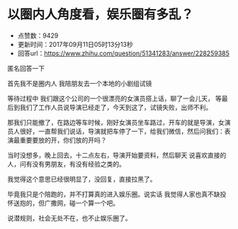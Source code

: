 # 以圈内人角度看，娱乐圈有多乱？
- 点赞数：9429
- 更新时间：2017年09月11日05时13分13秒
- 回答url：https://www.zhihu.com/question/51341283/answer/228259385
<body>
 <p data-pid="oADbsqMR">匿名回答一下</p>
 <p data-pid="qvZ1GIcB">首先我不是圈内人 我陪朋友去一个本地的小剧组试镜</p>
 <p data-pid="SGRbkFXe">等待过程中 我们跟这个公司的一个很漂亮的女演员搭上话，聊了一会儿天， 等最后到我们了工作人员说导演已经走了，今天到这了，试镜失败，出师不利。</p>
 <p data-pid="aVEwBTfq">那我们只能撤了，在路边等车时候，刚好女演员坐车路过，开车的就是导演，女演员人很好，一直帮我们说话，导演就把车停了一下，给我们微信，然后问我们：表演最重要要放的开，你们放的开吗？</p>
 <p data-pid="S-r8gOrL">当时没想多，晚上回去，十二点左右，导演开始要资料，然后聊天 说喜欢直接的人，问有没有男朋友，有没有经验之类的。</p>
 <p data-pid="31Qo9_qB">我觉得这个意思已经很明显了，没回复，直接拉黑了。</p>
 <p data-pid="NecoaLSe">毕竟我只是个陪跑的，并不打算真的进入娱乐圈。说实话 我觉得人家也真不缺投怀送抱的，但广撒网，碰一个算一个吧。</p>
 <p data-pid="Pky2Z4bo">说潜规则，社会无处不在，也不止娱乐圈了。</p>
</body>